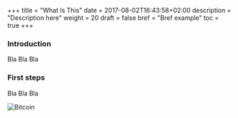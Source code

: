 +++
title = "What Is This"
date = 2017-08-02T16:43:58+02:00
description = "Description here"
weight = 20
draft = false
bref = "Bref example"
toc = true
+++

### Introduction

Bla Bla Bla

### First steps

Bla Bla Bla

![Bitcoin](http://thestatelessman.com/wp-content/uploads/2013/05/bitcoin-logo-3d.jpg)
